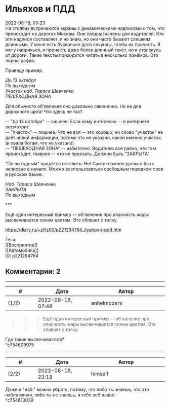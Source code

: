 Ильяхов и ПДД
=============

  
2022-08-18, 00:23  
 На столбах встречаются экраны с динамическими надписями о том, что происходит на дорогах Москвы. Они предназначены для водителей. Кто эти надписи составляет, я не знаю, но они часто бывают слишком длинными. У меня есть буквально доля секунды, чтобы их прочесть. Я могу напрячься, и прочесть даже более длинный текст, но я отвлекусь от дороги. Такие тексты приходится читать в несколько приёмов. Это порнография.   
   
 Приведу пример.   
   
  *До 13 октября   
 По выходным   
 Участок наб. Тараса Шевченко   
 ПЕШЕХОДНАЯ ЗОНА*    
   
 Для обычного об'явления оно довольно лаконично. Но не для дорожного щита! Что здесь не так?   
   
 -- "до 13 октября" -- лишнее. Если кому интересно -- в интернете посмотрит.   
 -- "Участок" -- лишнее. Что не вся -- это хорошо, но слово "участок" не даёт новой информации, потому что не указано, какой именно участок. (и хвала богам, что не указано)   
 -- "ПЕШЕХОДНАЯ ЗОНА" -- избыточно. Водителю всё равно, что там происходит, главное -- что не проехать. Должно быть "ЗАКРЫТА"   
   
 "По выходным" придётся оставить. Но! Самое важное должно быть написано в начале. Можно воспользоваться свободным порядком слов в русском языке.   
   
  *Наб. Тараса Шевченко   
 ЗАКРЫТА   
 По выходным*    
   
 \*\*\*   
   
 Ещё один интересный пример -- об'явление про опасность жары высвечивается синим цветом. Это сбивает с толку.   
  
<https://diary.ru/~zHz00/p221294764_ilyahov-i-pdd.htm>  
  
Теги:  
[[Восприятие]]  
[[Автомобили]]  
ID: p221294764  


Комментарии: 2
--------------

  


---



|         #         |              Дата              |                     Автор                     |           ID           |
| --- | --- | --- | --- |
| (1/2) | 2022-08-18, 07:48 | anhelmoders | c754609075 |

  
 >>>Ещё один интересный пример -- об'явление про опасность жары высвечивается синим цветом. Это сбивает с толку.   
   
 Где такие высвечиваются?   
 ^c754609075

---



|         #         |              Дата              |                     Автор                     |           ID           |
| --- | --- | --- | --- |
| (2/2) | 2022-08-18, 23:19 | himself | c754613039 |

  
 Даже и "наб." можно убрать, потому, что либо ты знаешь, что это набережная, либо ты не знаешь, и тебе всё равно.   
 ^c754613039